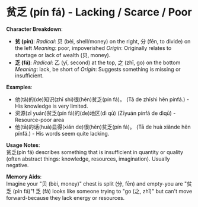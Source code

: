 # **贫乏 (pín fá) - Lacking / Scarce / Poor**

**Character Breakdown**:  
- **贫 (pín)**:
  *Radical*: 贝 (bèi, shell/money) on the right, 分 (fēn, to divide) on the left
  *Meaning*: poor, impoverished
  *Origin*: Originally relates to shortage or lack of wealth (贝, money).  
- **乏 (fá)**:
  *Radical*: 乙 (yǐ, second) at the top, 之 (zhī, go) on the bottom
  *Meaning*: lack, be short of
  *Origin*: Suggests something is missing or insufficient.

**Examples**:  
- 他(tā)的(de)知识(zhī shi)很(hěn)贫乏(pín fá)。 (Tā de zhīshì hěn pínfá.) - His knowledge is very limited.  
- 资源(zī yuán)贫乏(pín fá)的(de)地区(dì qū) (Zīyuán pínfá de dìqū) - Resource-poor area  
- 他(tā)的话(huà)显得(xiǎn de)很(hěn)贫乏(pín fá)。 (Tā de huà xiǎnde hěn pínfá.) - His words seem quite lacking.

**Usage Notes**:  
贫乏(pín fá) describes something that is insufficient in quantity or quality (often abstract things: knowledge, resources, imagination). Usually negative.

**Memory Aids**:  
Imagine your "贝 (bèi, money)" chest is split (分, fēn) and empty-you are "贫乏 (pín fá)"! 乏 (fá) looks like someone trying to "go (之, zhī)" but can't move forward-because they lack energy or resources.